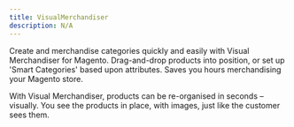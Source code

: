 ```yaml
---
title: VisualMerchandiser
description: N/A
---
```


Create and merchandise categories quickly and easily with Visual Merchandiser for Magento.
Drag-and-drop products into position, or set up 'Smart Categories' based upon attributes.
Saves you hours merchandising your Magento store.

With Visual Merchandiser, products can be re-organised in seconds – visually.
You see the products in place, with images, just like the customer sees them.
